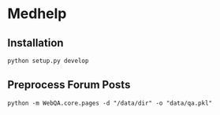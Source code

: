 # Medhelp

## Installation

`python setup.py develop`

## Preprocess Forum Posts

`python -m WebQA.core.pages -d "/data/dir" -o "data/qa.pkl"`

